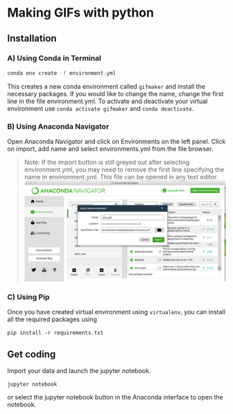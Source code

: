 # Making GIFs with python

## Installation

### A) Using Conda in Terminal

```bash
conda env create -f environment.yml
```
This creates a new conda environment called `gifmaker` and install the necessary packages. If you would like to change the name, change the first line in the file environment.yml.
To activate and deactivate your virtual environment use `conda activate gifmaker` and `conda deactivate`.

### B) Using Anaconda Navigator
Open Anaconda Navigator and click on Environments on the left panel.
Click on import, add name and select environments.yml from the file browser.
> Note: If the import button is still greyed out after selecting environment.yml, you may need to remove the first line specifying the name in environment.yml. This file can be opened in any text editor.
![step_4](images/step_4.png)

### C) Using Pip
Once you have created virtual environment using `virtualenv`, you can install all the required packages using
```
pip install -r requirements.txt
```
## Get coding
Import your data and launch the jupyter notebook.
```
jupyter notebook
```
or select the jupyter notebook button in the Anaconda interface to open the notebook. 

